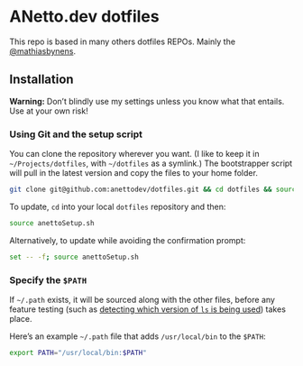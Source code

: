 # ANetto.dev dotfiles
This repo is based in many others dotfiles REPOs. Mainly the [@mathiasbynens](https://github.com/mathiasbynens/dotfiles).

## Installation

**Warning:** Don’t blindly use my settings unless you know what that entails. Use at your own risk!

### Using Git and the setup script

You can clone the repository wherever you want. (I like to keep it in `~/Projects/dotfiles`, with `~/dotfiles` as a symlink.) The bootstrapper script will pull in the latest version and copy the files to your home folder.

```bash
git clone git@github.com:anettodev/dotfiles.git && cd dotfiles && source anettoSetup.sh
```

To update, `cd` into your local `dotfiles` repository and then:

```bash
source anettoSetup.sh
```

Alternatively, to update while avoiding the confirmation prompt:

```bash
set -- -f; source anettoSetup.sh
```

### Specify the `$PATH`

If `~/.path` exists, it will be sourced along with the other files, before any feature testing (such as [detecting which version of `ls` is being used](https://github.com/mathiasbynens/dotfiles/blob/aff769fd75225d8f2e481185a71d5e05b76002dc/.aliases#L21-L26)) takes place.

Here’s an example `~/.path` file that adds `/usr/local/bin` to the `$PATH`:

```bash
export PATH="/usr/local/bin:$PATH"
```

